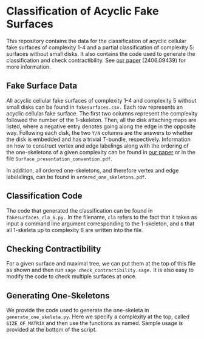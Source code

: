 # Classification of Acyclic Fake Surfaces
This repository contains the data for the classification of acyclic cellular fake surfaces of complexity 1-4 and a partial classification of complexity 5: surfaces without small disks. It also contains the code used to generate the classification and check contractibility. See [our paper](https://arxiv.org/abs/2406.09439) (2406.09439) for more information.

## Fake Surface Data

All acyclic cellular fake surfaces of complexity 1-4 and complexity 5 without small disks can be found in ``fakesurfaces.csv.`` Each row represents an acyclic cellular fake surface. The first two columns represent the complexity followed the number of the 1-skeleton. Then, all the disk attaching maps are listed, where a negative entry denotes going along the edge in the opposite way. Following each disk, the two `Y/N` columns are the answers to whether the disk is embedded and has a trivial $T$-bundle, respectively. Information on how to construct vertex and edge labelings along with the ordering of the one-skeletons of a given complexity can be found in [our paper](https://arxiv.org/abs/2406.09439) or in the file `Surface_presentation_convention.pdf`.

In addition, all ordered one-skeletons, and therefore vertex and edge labelelings, can be found in ``ordered_one_skeletons.pdf``.


## Classification Code
The code that generated the classification can be found in ``fakesurfaces_cla_6.py.`` In the filename, `cla` refers to the fact that it takes as input a command line argument corresponding to the 1-skeleton, and `6` that all 1-skeleta up to complexity 6 are written into the file.

## Checking Contractibility
For a given surface and maximal tree, we can put them at the top of this file as shown and then run ``sage check_contractibility.sage.`` It is also easy to modify the code to check multiple surfaces at once.  

## Generating One-Skeletons
We provide the code used to generate the one-skeleta in ``generate_one_skeleta.py``. Here we specify a complexity at the top, called ``SIZE_OF_MATRIX`` and then use the functions as named. Sample usage is provided at the bottom of the script.   
